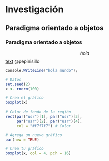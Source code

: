 # Investigación
## Paradigma orientado a objetos
### Paradigma orientado a objetos
$$
hola
$$
[text](https://)
@pepinisillo
```c#
Console.WriteLine("hola mundo");
```
```r
# Datos
set.seed(2)
x <- rnorm(100)

# Crea el gráfico
boxplot(x)

# Color de fondo de la región
rect(par("usr")[1], par("usr")[3],
     par("usr")[2], par("usr")[4],
     col = "#f7f7f7") # Color

# Agrega un nuevo gráfico
par(new = TRUE)

# Crea tu gráfico
boxplot(x, col = 4, pch = 16)
```